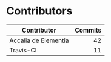 Contributors
============


| Contributor | Commits |
|---|---:|
| Accalia de Elementia | 42 |
| Travis-CI | 11 |